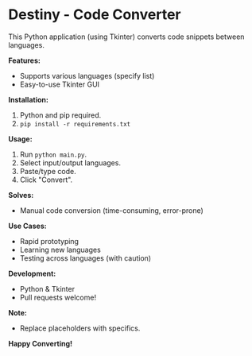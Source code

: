 # Destiny - Code Converter

This Python application (using Tkinter) converts code snippets between languages.

**Features:**

- Supports various languages (specify list)
- Easy-to-use Tkinter GUI

**Installation:**

1. Python and pip required.
2. `pip install -r requirements.txt` 

**Usage:**

1. Run `python main.py`.
2. Select input/output languages.
3. Paste/type code.
4. Click "Convert".

**Solves:**

- Manual code conversion (time-consuming, error-prone)

**Use Cases:**

- Rapid prototyping
- Learning new languages
- Testing across languages (with caution)

**Development:**

- Python & Tkinter
- Pull requests welcome!

**Note:**

- Replace placeholders with specifics.

**Happy Converting!**
